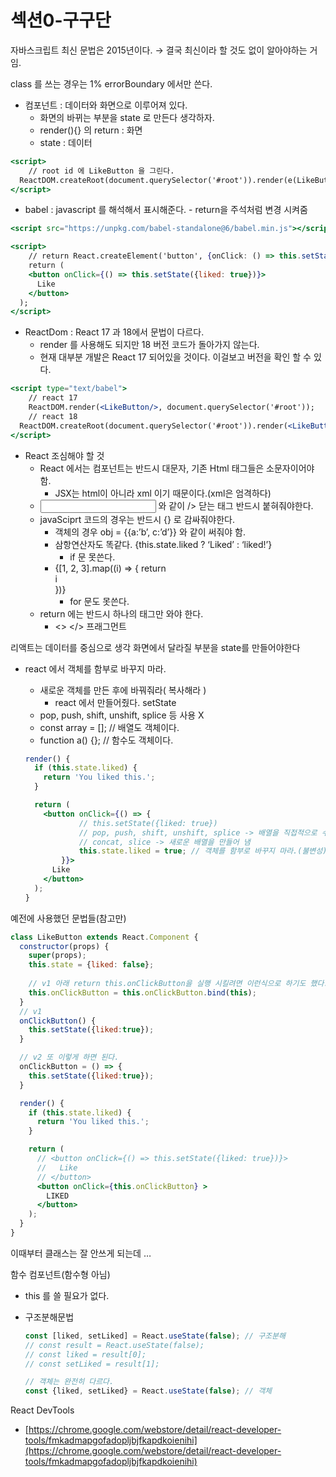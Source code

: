 # 섹션0-구구단

자바스크립트 최신 문법은 2015년이다. → 결국 최신이라 할 것도 없이 알아야하는 거임.

class 를 쓰는 경우는 1% errorBoundary 에서만 쓴다.

- 컴포넌트 : 데이터와 화면으로 이루어져 있다.
    - 화면의 바뀌는 부분을 state 로 만든다 생각하자.
    - render(){} 의 return : 화면
    - state : 데이터

```jsx
<script>
	// root id 에 LikeButton 을 그린다.
  ReactDOM.createRoot(document.querySelector('#root')).render(e(LikeButton));
</script>
```

- babel : javascript 를 해석해서 표시해준다. - return을 주석처럼 변경 시켜줌

```jsx
<script src="https://unpkg.com/babel-standalone@6/babel.min.js"></script>

<script>
	// return React.createElement('button', {onClick: () => this.setState({liked: true})}, 'Like');
	return (
    <button onClick={() => this.setState({liked: true})}>
      Like
    </button>
  );
</script>
```

- ReactDom : React 17 과 18에서 문법이 다르다.
    - render 를 사용해도 되지만 18 버전 코드가 돌아가지 않는다.
    - 현재 대부분 개발은 React 17 되어있을 것이다. 이걸보고 버전을 확인 할 수 있다.

```jsx
<script type="text/babel">
	// react 17
	ReactDOM.render(<LikeButton/>, document.querySelector('#root'));
	// react 18
  ReactDOM.createRoot(document.querySelector('#root')).render(<LikeButton/>);
</script>
```

- React 조심해야 할 것
    - React 에서는 컴포넌트는 반드시 대문자, 기존 Html 태그들은 소문자이어야 함.
        - JSX는 html이 아니라 xml 이기 때문이다.(xml은 엄격하다)
    - <input type=”text”/> 와 같이 /> 닫는 태그 반드시 붙혀줘야한다.
    - javaSciprt 코드의 경우는 반드시 {} 로 감싸줘야한다.
        - 객체의 경우 obj = {{a:’b’, c:’d’}} 와 같이 써줘야 함.
        - 삼항연산자도 똑같다. {this.state.liked ? ‘Liked’ : ‘liked!’}
            - if 문 못쓴다.
        - {[1, 2, 3].map((i) ⇒ { return <div>i</div>  })}
            - for 문도 못쓴다.
    - return 에는 반드시 하나의 태그만 와야 한다.
        - <> </> 프래그먼트

리액트는 데이터를 중심으로 생각 화면에서 달라질 부분을 state를 만들어야한다

- react 에서 객체를 함부로 바꾸지 마라.
    - 새로운 객체를 만든 후에 바꿔줘라( 복사해라 )
        - react 에서 만들어줬다. setState
    - pop, push, shift, unshift, splice 등 사용 X
    - const array = []; // 배열도 객체이다.
    - function a() {}; // 함수도 객체이다.
    
    ```jsx
    render() {
      if (this.state.liked) {
        return 'You liked this.';
      }
    
      return (
        <button onClick={() => {
    			// this.setState({liked: true})
    			// pop, push, shift, unshift, splice -> 배열을 직접적으로 수정 react 에서는 사용 하면 안된다.
    			// concat, slice -> 새로운 배열을 만들어 냄
    			this.state.liked = true; // 객체를 함부로 바꾸지 마라.(불변성)
    		}}>
          Like
        </button>
      );
    }
    ```
    

예전에 사용했던 문법들(참고만)

```jsx
class LikeButton extends React.Component {
  constructor(props) {
    super(props);
    this.state = {liked: false};
    
    // v1 아래 return this.onClickButton을 실행 시킬려면 이런식으로 하기도 했다.
    this.onClickButton = this.onClickButton.bind(this);
  }
  // v1
  onClickButton() {
    this.setState({liked:true});
  }

  // v2 또 이렇게 하면 된다.
  onClickButton = () => {
    this.setState({liked:true});
  }

  render() {
    if (this.state.liked) {
      return 'You liked this.';
    }

    return (
      // <button onClick={() => this.setState({liked: true})}>
      //   Like
      // </button>
      <button onClick={this.onClickButton} >
        LIKED  
      </button>
    );
  }
}
```

이때부터 클래스는 잘 안쓰게 되는데 …

함수 컴포넌트(함수형 아님)

- this 를 쓸 필요가 없다.
- 구조분해문법
    
    ```jsx
    const [liked, setLiked] = React.useState(false); // 구조분해
    // const result = React.useState(false);
    // const liked = result[0];
    // const setLiked = result[1];
    
    // 객체는 완전히 다르다.
    const {liked, setLiked} = React.useState(false); // 객체
    ```
    

React DevTools

- [https://chrome.google.com/webstore/detail/react-developer-tools/fmkadmapgofadopljbjfkapdkoienihi](https://chrome.google.com/webstore/detail/react-developer-tools/fmkadmapgofadopljbjfkapdkoienihi)